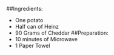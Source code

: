 ##Ingredients:
* One potato
* Half can of Heinz
* 90 Grams of Cheddar
##Preparation:
* 10 minutes of Microwave
* 1 Paper Towel
